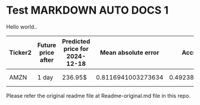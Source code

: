 # Test MARKDOWN AUTO DOCS 1

Hello world..

<!-- MARKDOWN-AUTO-DOCS:START (JSON_TO_HTML_TABLE:src=./data.json) -->
<table class="JSON-TO-HTML-TABLE"><thead><tr><th class="ticker2-th">Ticker2</th><th class="future-price-after-th">Future price after</th><th class="predicted-price-for-2024-12-18-th">Predicted price for 2024-12-18</th><th class="mean-absolute-error-th">Mean absolute error</th><th class="accuracy-score-th">Accuracy score</th><th class="total-buy-profit-th">Total buy profit</th><th class="total-sell-profit-th">Total sell profit</th><th class="total-profit-th">Total profit</th><th class="profit-per-trade-th">Profit per trade</th><th class="generated-th">Generated</th></tr></thead><tbody ><tr ><td class="ticker2-td td_text">AMZN</td><td class="future-price-after-td td_text">1 day</td><td class="predicted-price-for-2024-12-18-td td_text">236.95$</td><td class="mean-absolute-error-td td_num">0.8116941003273634</td><td class="accuracy-score-td td_num">0.49238578680203043</td><td class="total-buy-profit-td td_num">15.043606817722408</td><td class="total-sell-profit-td td_num">-58.39645421504976</td><td class="total-profit-td td_num">-43.35284739732735</td><td class="profit-per-trade-td td_num">-0.03143788788783709</td><td class="generated-td td_text">2024-12-17 20:17:41.568753+08:00</td></tr></tbody></table>
<!-- MARKDOWN-AUTO-DOCS:END -->

Please refer the original readme file at Readme-original.md file in this repo.
